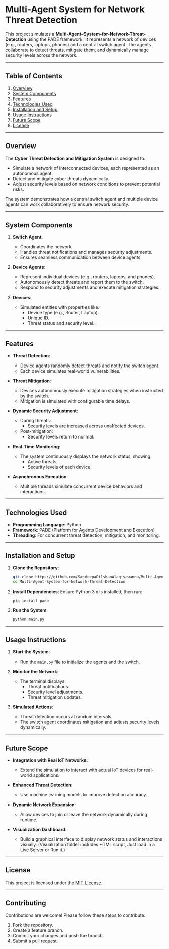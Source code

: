 # **Multi-Agent System for Network Threat Detection**

This project simulates a **Multi-Agent-System-for-Network-Threat-Detection** using the PADE framework. It represents a network of devices (e.g., routers, laptops, phones) and a central switch agent. The agents collaborate to detect threats, mitigate them, and dynamically manage security levels across the network.

---

## **Table of Contents**
1. [Overview](#overview)
2. [System Components](#system-components)
3. [Features](#features)
4. [Technologies Used](#technologies-used)
5. [Installation and Setup](#installation-and-setup)
6. [Usage Instructions](#usage-instructions)
7. [Future Scope](#future-scope)
8. [License](#license)

---

## **Overview**

The **Cyber Threat Detection and Mitigation System** is designed to:
- Simulate a network of interconnected devices, each represented as an autonomous agent.
- Detect and mitigate cyber threats dynamically.
- Adjust security levels based on network conditions to prevent potential risks.

The system demonstrates how a central switch agent and multiple device agents can work collaboratively to ensure network security.

---

## **System Components**

1. **Switch Agent**:
   - Coordinates the network.
   - Handles threat notifications and manages security adjustments.
   - Ensures seamless communication between device agents.

2. **Device Agents**:
   - Represent individual devices (e.g., routers, laptops, and phones).
   - Autonomously detect threats and report them to the switch.
   - Respond to security adjustments and execute mitigation strategies.

3. **Devices**:
   - Simulated entities with properties like:
     - Device type (e.g., Router, Laptop).
     - Unique ID.
     - Threat status and security level.

---

## **Features**

- **Threat Detection**:
  - Device agents randomly detect threats and notify the switch agent.
  - Each device simulates real-world vulnerabilities.

- **Threat Mitigation**:
  - Devices autonomously execute mitigation strategies when instructed by the switch.
  - Mitigation is simulated with configurable time delays.

- **Dynamic Security Adjustment**:
  - During threats:
    - Security levels are increased across unaffected devices.
  - Post-mitigation:
    - Security levels return to normal.

- **Real-Time Monitoring**:
  - The system continuously displays the network status, showing:
    - Active threats.
    - Security levels of each device.

- **Asynchronous Execution**:
  - Multiple threads simulate concurrent device behaviors and interactions.

---

## **Technologies Used**

- **Programming Language**: Python
- **Framework**: PADE (Platform for Agents Development and Execution)
- **Threading**: For concurrent threat detection, mitigation, and monitoring.

---

## **Installation and Setup**

1. **Clone the Repository**:
   ```bash
   git clone https://github.com/SandeepaDilshanAlagiyawanna/Multi-Agent-System-for-Network-Threat-Detection.git
   cd Multi-Agent-System-for-Network-Threat-Detection
   ```

2. **Install Dependencies**:
   Ensure Python 3.x is installed, then run:
   ```bash
   pip install pade
   ```

3. **Run the System**:
   ```bash
   python main.py
   ```

---

## **Usage Instructions**

1. **Start the System**:
   - Run the `main.py` file to initialize the agents and the switch.

2. **Monitor the Network**:
   - The terminal displays:
     - Threat notifications.
     - Security level adjustments.
     - Threat mitigation updates.

3. **Simulated Actions**:
   - Threat detection occurs at random intervals.
   - The switch agent coordinates mitigation and adjusts security levels dynamically.

---

## **Future Scope**

- **Integration with Real IoT Networks**:
  - Extend the simulation to interact with actual IoT devices for real-world applications.

- **Enhanced Threat Detection**:
  - Use machine learning models to improve detection accuracy.

- **Dynamic Network Expansion**:
  - Allow devices to join or leave the network dynamically during runtime.

- **Visualization Dashboard**:
  - Build a graphical interface to display network status and interactions visually. (Visualization folder includes HTML script, Just load in a Live Server or Run it.)

---

## **License**

This project is licensed under the [MIT License](LICENSE).

---

## **Contributing**

Contributions are welcome! Please follow these steps to contribute:
1. Fork the repository.
2. Create a feature branch.
3. Commit your changes and push the branch.
4. Submit a pull request.
